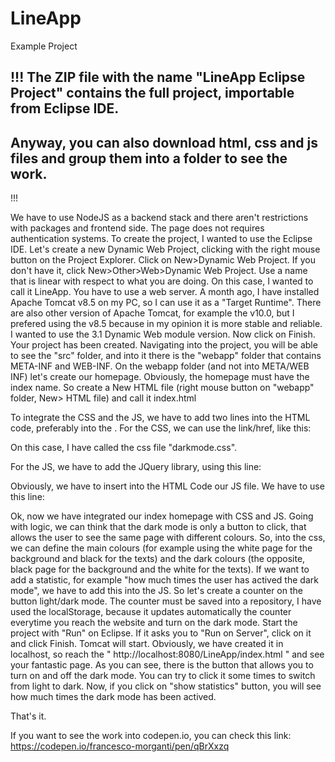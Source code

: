 # LineApp
Example Project

!!!
The ZIP file with the name "LineApp Eclipse Project" contains the full project, importable from Eclipse IDE.
---
Anyway, you can also download html, css and js files and group them into a folder to see the work.
---
!!!


We have to use NodeJS as a backend stack and there aren't restrictions with packages and frontend side. The page does not requires authentication systems.
To create the project, I wanted to use the Eclipse IDE. 
Let's create a new Dynamic Web Project, clicking with the right mouse button on the Project Explorer. Click on New>Dynamic Web Project. If you don't have it, click New>Other>Web>Dynamic Web Project.
Use a name that is linear with respect to what you are doing. On this case, I wanted to call it LineApp.
You have to use a web server. A month ago, I have installed Apache Tomcat v8.5 on my PC, so I can use it as a "Target Runtime". There are also other version of Apache Tomcat, for example the v10.0, but I prefered using the v8.5 because in my opinion it is more stable and reliable. I wanted to use the 3.1 Dynamic Web module version.
Now click on Finish. Your project has been created.
Navigating into the project, you will be able to see the "src" folder, and into it there is the "webapp" folder that contains META-INF and WEB-INF. On the webapp folder (and not into META/WEB INF) let's create our homepage. Obviously, the homepage must have the index name. So create a New HTML file (right mouse button on "webapp" folder, New> HTML file) and call it index.html

To integrate the CSS and the JS, we have to add two lines into the HTML code, preferably into the <head>. For the CSS, we can use the link/href, like this: 
<link rel="stylesheet" href="yourname.css"> 
On this case, I have called the css file "darkmode.css". 
  
For the JS, we have to add the JQuery library, using this line: 
<script src="https://ajax.googleapis.com/ajax/libs/jquery/3.5.1/jquery.min.js"></script> 
  
Obviously, we have to insert into the HTML Code our JS file. We have to use this line: 
<script src = "effect.js"></script>

  
Ok, now we have integrated our index homepage with CSS and JS.
Going with logic, we can think that the dark mode is only a button to click, that allows the user to see the same page with different colours. So, into the css, we can define the main colours (for example using the white page for the background and black for the texts) and the dark colours (the opposite, black page for the background and the white for the texts).
If we want to add a statistic, for example "how much times the user has actived the dark mode", we have to add this into the JS. 
So let's create a counter on the button light/dark mode.
The counter must be saved into a repository, I have used the localStorage, because it updates automatically the counter everytime you reach the website and turn on the dark mode.
Start the project with "Run" on Eclipse. If it asks you to "Run on Server", click on it and click Finish. Tomcat will start. 
Obviously, we have created it in localhost, so reach the " http://localhost:8080/LineApp/index.html " and see your fantastic page. As you can see, there is the button that allows you to turn on and off the dark mode. You can try to click it some times to switch from light to dark. Now, if you click on "show statistics" button, you will see how much times the dark mode has been actived. 

That's it.
  
If you want to see the work into codepen.io, you can check this link: https://codepen.io/francesco-morganti/pen/qBrXxzq
